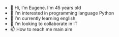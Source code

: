 - 👋 Hi, I’m Eugene. I'm 45 years old
- 👀 I’m interested in programming language Python
- 🌱 I’m currently learning english
- 💞️ I’m looking to collaborate in IT
- 📫 How to reach me main aim

<!---
Eugened1402/Eugened1402 is a ✨ special ✨ repository because its `README.md` (this file) appears on your GitHub profile.
You can click the Preview link to take a look at your changes.
--->

